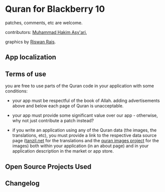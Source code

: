 Quran for Blackberry 10
==================================

patches, comments, etc are welcome.

contributors:
[Muhammad Hakim Asy'ari](http://twitter.com/hakimrie),


graphics by [Riswan Rais](http://riswanrais.com).


App localization
------------------------


Terms of use
------------
you are free to use parts of the Quran code in your application
with some conditions:

* your app must be respectful of the book of Allah.  adding advertisements
above and below each page of Quran is unacceptable.

* your app must provide some significant value over our app - otherwise,
why not just contribute a patch instead?

* if you write an application using any of the Quran data (the images, the
translations, etc), you must provide a link to the respective data source
page ([tanzil.net](http://tanzil.net) for the translations and the
[quran images project](http://github.com/quran/quran.com-images) for the images)
both within your application (in an about page) and in your application
description in the market or app store.

Open Source Projects Used
-------------------------

Changelog
---------
